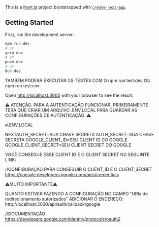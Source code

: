 This is a [Next.js](https://nextjs.org/) project bootstrapped with [`create-next-app`](https://github.com/vercel/next.js/tree/canary/packages/create-next-app).

## Getting Started

First, run the development server:

```bash
npm run dev
# or
yarn dev
# or
pnpm dev
# or
bun dev
```

TAMBÉM PODERÁ EXECUTAR OS TESTES COM O npm run test:dev OU npm run test:cov

Open [http://localhost:3000](http://localhost:3000) with your browser to see the result.

⚠️ ATENÇÃO. PARA A AUTENTICAÇÃO FUNCIONAR, PRIMEIRAMENTE TERÁ QUE CRIAR UM ARQUIVO .ENV.LOCAL PARA GUARDAR AS CONFIGURAÇÕES DE AUTENTICAÇÃO. ⚠️

#.ENV.LOCAL

NEXTAUTH_SECRET=SUA CHAVE SECRETA
AUTH_SECRET=SUA CHAVE SECRETA
GOOGLE_CLIENT_ID=SEU CLIENT ID DO GOOGLE
GOOGLE_CLIENT_SECRET=SEU CLIENT SECRET DO GOOGLE

VOCÊ CONSEGUE ESSE CLIENT ID E O CLIENT SECRET NO SEGUINTE LINK:


//CONFIGURAÇÃO PARA CONSEGUIR O CLIENT_ID E O CLIENT_SECRET
https://console.developers.google.com/apis/credentials

⚠️MUITO IMPORTANTE⚠️

QUANTO ESTIVER FAZENDO A CONFIGURAÇÃO NO CAMPO "URIs de redirecionamento autorizados" ADICIONAR O ENDEREÇO: http://localhost:3000/api/auth/callback/google

//DOCUMENTAÇÃO
https://developers.google.com/identity/protocols/oauth2


